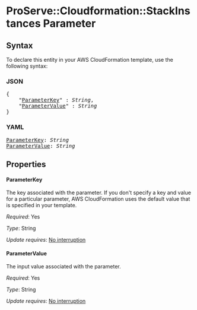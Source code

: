 # ProServe::Cloudformation::StackInstances Parameter

## Syntax

To declare this entity in your AWS CloudFormation template, use the following syntax:

### JSON

<pre>
{
    "<a href="#parameterkey" title="ParameterKey">ParameterKey</a>" : <i>String</i>,
    "<a href="#parametervalue" title="ParameterValue">ParameterValue</a>" : <i>String</i>
}
</pre>

### YAML

<pre>
<a href="#parameterkey" title="ParameterKey">ParameterKey</a>: <i>String</i>
<a href="#parametervalue" title="ParameterValue">ParameterValue</a>: <i>String</i>
</pre>

## Properties

#### ParameterKey

The key associated with the parameter. If you don't specify a key and value for a particular parameter, AWS CloudFormation uses the default value that is specified in your template.

_Required_: Yes

_Type_: String

_Update requires_: [No interruption](https://docs.aws.amazon.com/AWSCloudFormation/latest/UserGuide/using-cfn-updating-stacks-update-behaviors.html#update-no-interrupt)

#### ParameterValue

The input value associated with the parameter.

_Required_: Yes

_Type_: String

_Update requires_: [No interruption](https://docs.aws.amazon.com/AWSCloudFormation/latest/UserGuide/using-cfn-updating-stacks-update-behaviors.html#update-no-interrupt)

